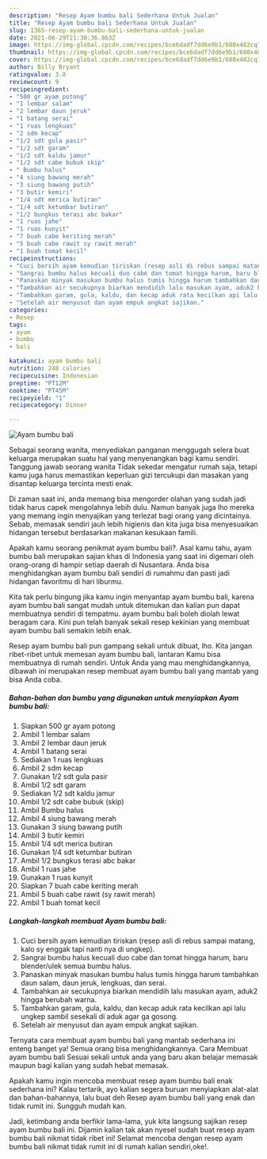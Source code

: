 ```yaml
---
description: "Resep Ayam bumbu bali Sederhana Untuk Jualan"
title: "Resep Ayam bumbu bali Sederhana Untuk Jualan"
slug: 1365-resep-ayam-bumbu-bali-sederhana-untuk-jualan
date: 2021-06-29T21:30:36.863Z
image: https://img-global.cpcdn.com/recipes/bce6dadf7dd6e9b1/680x482cq70/ayam-bumbu-bali-foto-resep-utama.jpg
thumbnail: https://img-global.cpcdn.com/recipes/bce6dadf7dd6e9b1/680x482cq70/ayam-bumbu-bali-foto-resep-utama.jpg
cover: https://img-global.cpcdn.com/recipes/bce6dadf7dd6e9b1/680x482cq70/ayam-bumbu-bali-foto-resep-utama.jpg
author: Billy Bryant
ratingvalue: 3.8
reviewcount: 9
recipeingredient:
- "500 gr ayam potong"
- "1 lembar salam"
- "2 lembar daun jeruk"
- "1 batang serai"
- "1 ruas lengkuas"
- "2 sdm kecap"
- "1/2 sdt gula pasir"
- "1/2 sdt garam"
- "1/2 sdt kaldu jamur"
- "1/2 sdt cabe bubuk skip"
- " Bumbu halus"
- "4 siung bawang merah"
- "3 siung bawang putih"
- "3 butir kemiri"
- "1/4 sdt merica butiran"
- "1/4 sdt ketumbar butiran"
- "1/2 bungkus terasi abc bakar"
- "1 ruas jahe"
- "1 ruas kunyit"
- "7 buah cabe keriting merah"
- "5 buah cabe rawit sy rawit merah"
- "1 buah tomat kecil"
recipeinstructions:
- "Cuci bersih ayam kemudian tiriskan (resep asli di rebus sampai matang, kalo sy enggak tapi nanti nya di ungkep)."
- "Sangrai bumbu halus kecuali duo cabe dan tomat hingga harum, baru blender/ulek semua bumbu halus."
- "Panaskan minyak masukan bumbu halus tumis hingga harum tambahkan daun salam, daun jeruk, lengkuas, dan serai."
- "Tambahkan air secukupnya biarkan mendidih lalu masukan ayam, aduk2 hingga berubah warna."
- "Tambahkan garam, gula, kaldu, dan kecap aduk rata kecilkan api lalu ungkep sambil sesekali di aduk agar ga gosong."
- "Setelah air menyusut dan ayam empuk angkat sajikan."
categories:
- Resep
tags:
- ayam
- bumbu
- bali

katakunci: ayam bumbu bali 
nutrition: 248 calories
recipecuisine: Indonesian
preptime: "PT12M"
cooktime: "PT45M"
recipeyield: "1"
recipecategory: Dinner

---
```



![Ayam bumbu bali](https://img-global.cpcdn.com/recipes/bce6dadf7dd6e9b1/680x482cq70/ayam-bumbu-bali-foto-resep-utama.jpg)

Sebagai seorang wanita, menyediakan panganan menggugah selera buat keluarga merupakan suatu hal yang menyenangkan bagi kamu sendiri. Tanggung jawab seorang  wanita Tidak sekedar mengatur rumah saja, tetapi kamu juga harus memastikan keperluan gizi tercukupi dan masakan yang disantap keluarga tercinta mesti enak.

Di zaman  saat ini, anda memang bisa mengorder olahan yang sudah jadi tidak harus capek mengolahnya lebih dulu. Namun banyak juga lho mereka yang memang ingin menyajikan yang terlezat bagi orang yang dicintainya. Sebab, memasak sendiri jauh lebih higienis dan kita juga bisa menyesuaikan hidangan tersebut berdasarkan makanan kesukaan famili. 



Apakah kamu seorang penikmat ayam bumbu bali?. Asal kamu tahu, ayam bumbu bali merupakan sajian khas di Indonesia yang saat ini digemari oleh orang-orang di hampir setiap daerah di Nusantara. Anda bisa menghidangkan ayam bumbu bali sendiri di rumahmu dan pasti jadi hidangan favoritmu di hari liburmu.

Kita tak perlu bingung jika kamu ingin menyantap ayam bumbu bali, karena ayam bumbu bali sangat mudah untuk ditemukan dan kalian pun dapat membuatnya sendiri di tempatmu. ayam bumbu bali boleh diolah lewat beragam cara. Kini pun telah banyak sekali resep kekinian yang membuat ayam bumbu bali semakin lebih enak.

Resep ayam bumbu bali pun gampang sekali untuk dibuat, lho. Kita jangan ribet-ribet untuk memesan ayam bumbu bali, lantaran Kamu bisa membuatnya di rumah sendiri. Untuk Anda yang mau menghidangkannya, dibawah ini merupakan resep membuat ayam bumbu bali yang mantab yang bisa Anda coba.

<!--inarticleads1-->

##### Bahan-bahan dan bumbu yang digunakan untuk menyiapkan Ayam bumbu bali:

1. Siapkan 500 gr ayam potong
1. Ambil 1 lembar salam
1. Ambil 2 lembar daun jeruk
1. Ambil 1 batang serai
1. Sediakan 1 ruas lengkuas
1. Ambil 2 sdm kecap
1. Gunakan 1/2 sdt gula pasir
1. Ambil 1/2 sdt garam
1. Sediakan 1/2 sdt kaldu jamur
1. Ambil 1/2 sdt cabe bubuk (skip)
1. Ambil  Bumbu halus
1. Ambil 4 siung bawang merah
1. Gunakan 3 siung bawang putih
1. Ambil 3 butir kemiri
1. Ambil 1/4 sdt merica butiran
1. Gunakan 1/4 sdt ketumbar butiran
1. Ambil 1/2 bungkus terasi abc bakar
1. Ambil 1 ruas jahe
1. Gunakan 1 ruas kunyit
1. Siapkan 7 buah cabe keriting merah
1. Ambil 5 buah cabe rawit (sy rawit merah)
1. Ambil 1 buah tomat kecil




<!--inarticleads2-->

##### Langkah-langkah membuat Ayam bumbu bali:

1. Cuci bersih ayam kemudian tiriskan (resep asli di rebus sampai matang, kalo sy enggak tapi nanti nya di ungkep).
1. Sangrai bumbu halus kecuali duo cabe dan tomat hingga harum, baru blender/ulek semua bumbu halus.
1. Panaskan minyak masukan bumbu halus tumis hingga harum tambahkan daun salam, daun jeruk, lengkuas, dan serai.
1. Tambahkan air secukupnya biarkan mendidih lalu masukan ayam, aduk2 hingga berubah warna.
1. Tambahkan garam, gula, kaldu, dan kecap aduk rata kecilkan api lalu ungkep sambil sesekali di aduk agar ga gosong.
1. Setelah air menyusut dan ayam empuk angkat sajikan.




Ternyata cara membuat ayam bumbu bali yang mantab sederhana ini enteng banget ya! Semua orang bisa menghidangkannya. Cara Membuat ayam bumbu bali Sesuai sekali untuk anda yang baru akan belajar memasak maupun bagi kalian yang sudah hebat memasak.

Apakah kamu ingin mencoba membuat resep ayam bumbu bali enak sederhana ini? Kalau tertarik, ayo kalian segera buruan menyiapkan alat-alat dan bahan-bahannya, lalu buat deh Resep ayam bumbu bali yang enak dan tidak rumit ini. Sungguh mudah kan. 

Jadi, ketimbang anda berfikir lama-lama, yuk kita langsung sajikan resep ayam bumbu bali ini. Dijamin kalian tak akan nyesel sudah buat resep ayam bumbu bali nikmat tidak ribet ini! Selamat mencoba dengan resep ayam bumbu bali nikmat tidak rumit ini di rumah kalian sendiri,oke!.

